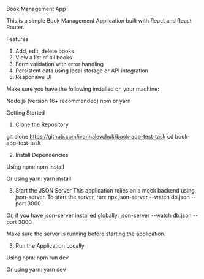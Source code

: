 Book Management App

This is a simple Book Management Application built with React and React Router.

Features:

1. Add, edit, delete books
2. View a list of all books
3. Form validation with error handling
4. Persistent data using local storage or API integration
5. Responsive UI

Make sure you have the following installed on your machine:

Node.js (version 16+ recommended)
npm or yarn

Getting Started

1. Clone the Repository

git clone https://github.com/ivannalevchuk/book-app-test-task
cd book-app-test-task

2. Install Dependencies

Using npm:
npm install

Or using yarn:
yarn install

3. Start the JSON Server
This application relies on a mock backend using json-server. To start the server, run:
npx json-server --watch db.json --port 3000

Or, if you have json-server installed globally:
json-server --watch db.json --port 3000

Make sure the server is running before starting the application.

3. Run the Application Locally

Using npm:
npm run dev

Or using yarn:
yarn dev
